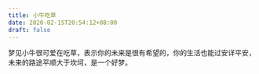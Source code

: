 ```yaml
---
title: 小牛吃草
date: 2020-02-15T20:54:12+08:00
draft: false
---
```


梦见小牛很可爱在吃草，表示你的未来是很有希望的，你的生活也能过安详平安，未来的路途平顺大于坎坷，是一个好梦。

